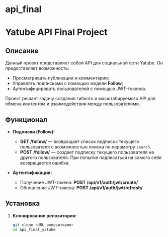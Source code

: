 # api_final
# Yatube API Final Project

## Описание

Данный проект представляет собой API для социальной сети Yatube. Он предоставляет возможность:
- Просматривать публикации и комментарии;
- Управлять подписками с помощью модели **Follow**;
- Аутентифицировать пользователей с помощью JWT-токенов.

Проект решает задачу создания гибкого и масштабируемого API для обмена контентом и взаимодействия между пользователями.

## Функционал

- **Подписки (Follow):**
  - **GET /follow/** — возвращает список подписок текущего пользователя с возможностью поиска по параметру `search`.
  - **POST /follow/** — создает подписку текущего пользователя на другого пользователя. При попытке подписаться на самого себя возвращается ошибка.
  
- **Аутентификация:**
  - Получение JWT-токена: **POST /api/v1/auth/jwt/create/**
  - Обновление JWT-токена: **POST /api/v1/auth/jwt/refresh/**

## Установка

1. **Клонирование репозитория:**

   ```bash
   git clone <URL репозитория>
   cd api_final_yatube
